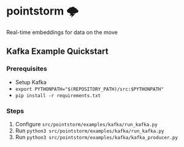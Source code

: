 # pointstorm 🌩️

Real-time embeddings for data on the move

## Kafka Example Quickstart

### Prerequisites

- Setup Kafka
- `export PYTHONPATH="$(REPOSITORY_PATH)/src:$PYTHONPATH"`
- `pip install -r requirements.txt`

### Steps

1. Configure `src/pointstorm/examples/kafka/run_kafka.py`
2. Run `python3 src/pointstorm/examples/kafka/run_kafka.py`
3. Run `python3 src/pointstorm/examples/kafka/kafka_producer.py`
